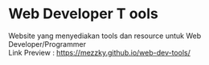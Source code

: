 # Web Developer T ools
Website yang menyediakan tools dan resource untuk Web Developer/Programmer <br>
Link Preview : https://mezzky.github.io/web-dev-tools/
